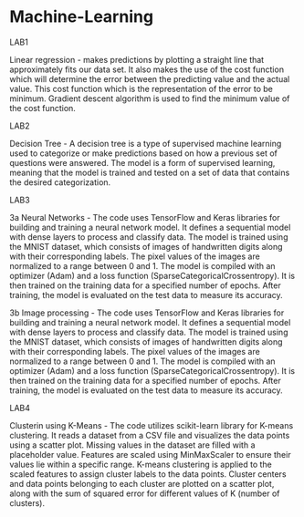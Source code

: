 # Machine-Learning

LAB1

Linear regression - makes predictions by plotting a straight line that approximately fits our data set.
It also makes the use of the cost function which will determine the error between the predicting value and the actual value.
This cost function which is the representation of the error to be minimum.
Gradient descent algorithm is used to find the minimum value of the cost function.

LAB2

Decision Tree - A decision tree is a type of supervised machine learning used to categorize or make predictions based on how a previous set of questions were answered. The model is a form of supervised learning, meaning that the model is trained and tested on a set of data that contains the desired categorization.

LAB3

3a
Neural Networks - The code uses TensorFlow and Keras libraries for building and training a neural network model.
It defines a sequential model with dense layers to process and classify data.
The model is trained using the MNIST dataset, which consists of images of handwritten digits along with their corresponding labels.
The pixel values of the images are normalized to a range between 0 and 1.
The model is compiled with an optimizer (Adam) and a loss function (SparseCategoricalCrossentropy).
It is then trained on the training data for a specified number of epochs.
After training, the model is evaluated on the test data to measure its accuracy.

3b
Image processing - The code uses TensorFlow and Keras libraries for building and training a neural network model.
It defines a sequential model with dense layers to process and classify data.
The model is trained using the MNIST dataset, which consists of images of handwritten digits along with their corresponding labels.
The pixel values of the images are normalized to a range between 0 and 1.
The model is compiled with an optimizer (Adam) and a loss function (SparseCategoricalCrossentropy).
It is then trained on the training data for a specified number of epochs.
After training, the model is evaluated on the test data to measure its accuracy.

LAB4

Clusterin using K-Means - The code utilizes scikit-learn library for K-means clustering.
It reads a dataset from a CSV file and visualizes the data points using a scatter plot.
Missing values in the dataset are filled with a placeholder value.
Features are scaled using MinMaxScaler to ensure their values lie within a specific range.
K-means clustering is applied to the scaled features to assign cluster labels to the data points.
Cluster centers and data points belonging to each cluster are plotted on a scatter plot, along with the sum of squared error for different values of K (number of clusters).
